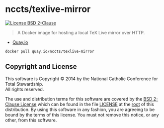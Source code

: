 nccts/texlive-mirror
====================

[![License BSD 2-Clause](https://img.shields.io/badge/license-BSD-brightgreen.svg?style=flat)](http://opensource.org/licenses/BSD-2-Clause)

> A Docker image for hosting a local TeX Live mirror over HTTP.

* [Quay.io](https://quay.io/repository/nccts/texlive-mirror)

```shell
docker pull quay.io/nccts/texlive-mirror
```

## Copyright and License

This software is Copyright &copy; 2014 by the National Catholic Conference for Total Stewardship.<br>All rights reserved.

The use and distribution terms for this software are covered by the [BSD 2-Clause License](http://opensource.org/licenses/BSD-2-Clause) which can be found in the file [LICENSE](https://raw.githubusercontent.com/NCCTS/texlive-mirror-docker/master/LICENSE) at the [root](https://github.com/NCCTS/texlive-mirror-docker/tree/master) of this distribution. By using this software in any fashion, you are agreeing to be bound by the terms of this license. You must not remove this notice, or any other, from this software.
